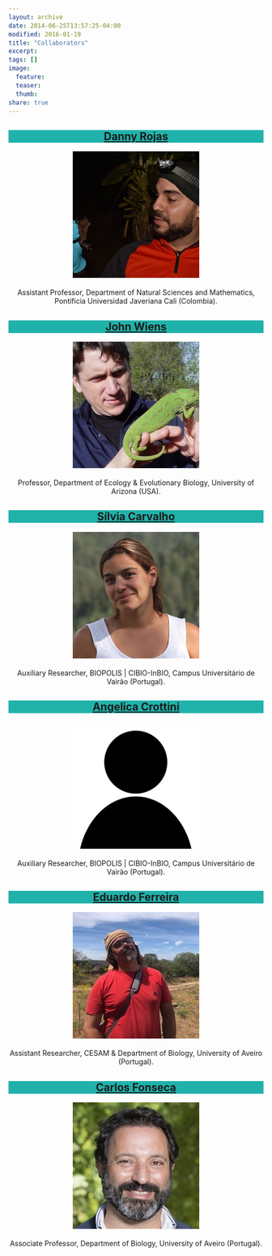 ```yaml
---
layout: archive
date: 2014-06-25T13:57:25-04:00
modified: 2016-01-19
title: "Collaborators"
excerpt:
tags: []
image:
  feature:
  teaser:
  thumb:
share: true
---
```




<div class="tiles">

<div class="tile">
  <h2 class="post-title"  style="background-color:lightseagreen; text-align: center; width: 100%;" itemprop="headline"><a href="https://rojasdanny.wordpress.com/people/">Danny Rojas</a></h2>
  <p align="center">
  <img src="images/Danny.jpg" width="250">  <br> <br>
  Assistant Professor, Department of Natural Sciences and Mathematics, Pontificia Universidad Javeriana Cali (Colombia).
  </p>
</div><!-- /.tile -->

<div class="tile">
  <h2 class="post-title"  style="background-color:lightseagreen; text-align: center; width: 100%;" itemprop="headline"><a href="https://eeb.arizona.edu/person/john-wiens">John Wiens</a></h2>
  <p align="center">
  <img src="images/Wiens.jpg" width="250">  <br> <br>
  Professor, Department of Ecology & Evolutionary Biology, University of Arizona (USA).
  </p>
</div><!-- /.tile -->

<div class="tile">
  <h2 class="post-title"  style="background-color:lightseagreen; text-align: center; width: 100%;" itemprop="headline"><a href="https://cibio.up.pt/en/people/details/silvia-ricardo-benoliel-de-carvalho/">Sílvia Carvalho</a></h2>
  <p align="center">
  <img src="images/Silvia.jpg" width="250">  <br> <br>
  Auxiliary Researcher, BIOPOLIS | CIBIO-InBIO, Campus Universitário de Vairão (Portugal).
  </p>
</div><!-- /.tile -->

<div class="tile">
  <h2 class="post-title"  style="background-color:lightseagreen; text-align: center; width: 100%;" itemprop="headline"><a href="https://cibio.up.pt/en/people/details/angelica-crottini/">Angelica Crottini</a></h2>
  <p align="center">
  <img src="images/placeholder.jpg" width="250">  <br> <br>
  Auxiliary Researcher, BIOPOLIS | CIBIO-InBIO, Campus Universitário de Vairão (Portugal).
  </p>
</div><!-- /.tile -->

<div class="tile">
  <h2 class="post-title"  style="background-color:lightseagreen; text-align: center; width: 100%;" itemprop="headline"><a href="https://www.cienciavitae.pt/portal/en/581B-7ED8-3A0F">Eduardo Ferreira</a></h2>
  <p align="center">
  <img src="images/Eduardo.jpg" width="250">  <br> <br>
  Assistant Researcher, CESAM & Department of Biology, University of Aveiro (Portugal).
  </p>
</div><!-- /.tile -->

<div class="tile">
  <h2 class="post-title"  style="background-color:lightseagreen; text-align: center; width: 100%;" itemprop="headline"><a href="https://www.cienciavitae.pt/portal/en/8610-54AB-874A">Carlos Fonseca</a></h2>
  <p align="center">
  <img src="images/Carlos.jpg" width="250">  <br> <br>
  Associate Professor, Department of Biology, University of Aveiro (Portugal).
  </p>
</div><!-- /.tile -->

</div><!-- /.tiles -->

 <br> <br> <br> <br>
